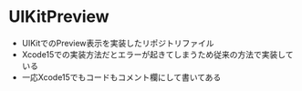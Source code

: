 # UIKitPreview
* UIKitでのPreview表示を実装したリポジトリファイル
* Xcode15での実装方法だとエラーが起きてしまうため従来の方法で実装している
* 一応Xcode15でもコードもコメント欄にして書いてある
